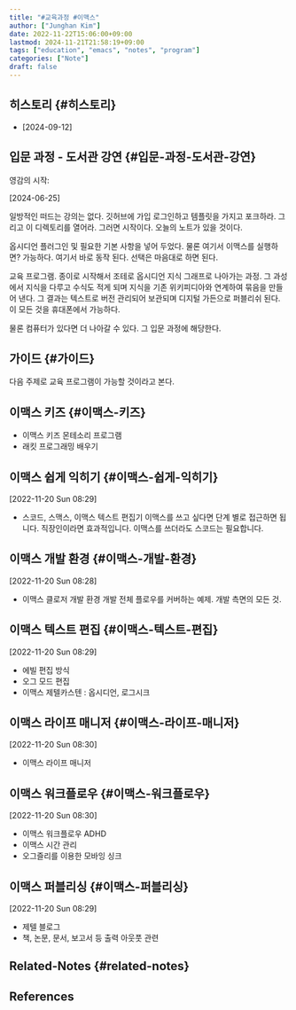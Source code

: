 ```yaml
---
title: "#교육과정 #이맥스"
author: ["Junghan Kim"]
date: 2022-11-22T15:06:00+09:00
lastmod: 2024-11-21T21:58:19+09:00
tags: ["education", "emacs", "notes", "program"]
categories: ["Note"]
draft: false
---
```


## 히스토리 {#히스토리}

-   [2024-09-12]


## 입문 과정 - 도서관 강연 {#입문-과정-도서관-강연}

영감의 시작:

[2024-06-25]

일방적인 떠드는 강의는 없다. 깃허브에 가입 로그인하고 템플릿을 가지고 포크하라. 그리고 이 디렉토리를 열어라. 그러면 시작이다. 오늘의 노트가 있을 것이다.

옵시디언 플러그인 및 필요한 기본 사항을 넣어 두었다. 물론 여기서 이맥스를 실행하면? 가능하다. 여기서 바로 동작 된다. 선택은 마음대로 하면 된다.

교육 프로그램. 종이로 시작해서 조테로 옵시디언 지식 그래프로 나아가는 과정. 그 과성에서 지식을 다루고 수식도 적게 되며 지식을 기존 위키피디아와 연계하여 묶음을 만들어 낸다. 그 결과는 텍스트로 버전 관리되어 보관되며 디지털 가든으로 퍼블리쉬 된다. 이 모든 것을 휴대폰에서 가능하다.

물론 컴퓨터가 있다면 더 나아갈 수 있다. 그 입문 과정에 해당한다.


## 가이드 {#가이드}

다음 주제로 교육 프로그램이 가능할 것이라고 본다.


## 이맥스 키즈 {#이맥스-키즈}

-   이맥스 키즈 몬테소리 프로그램
-   래킷 프로그래밍 배우기


## 이맥스 쉽게 익히기 {#이맥스-쉽게-익히기}

<span class="timestamp-wrapper"><span class="timestamp">[2022-11-20 Sun 08:29]</span></span>

-   스코드, 스맥스, 이맥스 텍스트 편집기 이맥스를 쓰고 싶다면 단계 별로 접근하면 됩니다. 직장인이라면 효과적입니다. 이맥스를 쓰더라도 스코드는 필요합니다.


## 이맥스 개발 환경 {#이맥스-개발-환경}

<span class="timestamp-wrapper"><span class="timestamp">[2022-11-20 Sun 08:28]</span></span>

-   이맥스 클로저 개발 환경 개발 전체 플로우를 커버하는 예제. 개발 측면의 모든 것.


## 이맥스 텍스트 편집 {#이맥스-텍스트-편집}

<span class="timestamp-wrapper"><span class="timestamp">[2022-11-20 Sun 08:29]</span></span>

-   에빌 편집 방식
-   오그 모드 편집
-   이맥스 제텔카스텐 : 옵시디언, 로그시크


## 이맥스 라이프 매니저 {#이맥스-라이프-매니저}

<span class="timestamp-wrapper"><span class="timestamp">[2022-11-20 Sun 08:30]</span></span>

-   이맥스 라이프 매니저


## 이맥스 워크플로우 {#이맥스-워크플로우}

<span class="timestamp-wrapper"><span class="timestamp">[2022-11-20 Sun 08:30]</span></span>

-   이맥스 워크플로우 ADHD
-   이맥스 시간 관리
-   오그즐리를 이용한 모바잉 싱크


## 이맥스 퍼블리싱 {#이맥스-퍼블리싱}

<span class="timestamp-wrapper"><span class="timestamp">[2022-11-20 Sun 08:29]</span></span>

-   제텔 블로그
-   책, 논문, 문서, 보고서 등 출력 아웃풋 관련


## Related-Notes {#related-notes}

## References

<style>.csl-entry{text-indent: -1.5em; margin-left: 1.5em;}</style><div class="csl-bib-body">
</div>
